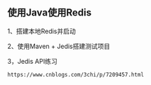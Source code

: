 ## 使用Java使用Redis

1、搭建本地Redis并启动

2、使用Maven + Jedis搭建测试项目

3，Jedis API练习

	https://www.cnblogs.com/3chi/p/7209457.html

